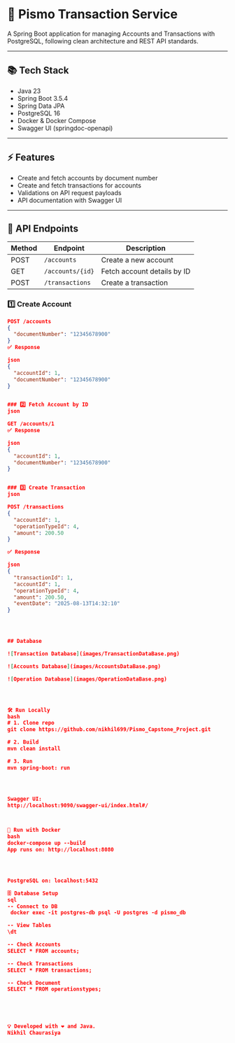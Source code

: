 # 🚀 Pismo Transaction Service

A Spring Boot application for managing Accounts and Transactions with PostgreSQL, following clean architecture and REST API standards.


---

## 📚 Tech Stack

- Java 23
- Spring Boot 3.5.4
- Spring Data JPA
- PostgreSQL 16
- Docker & Docker Compose
- Swagger UI (springdoc-openapi)

---

## ⚡ Features

- Create and fetch accounts by document number
- Create and fetch transactions for accounts
- Validations on API request payloads
- API documentation with Swagger UI

---

## 🔗 API Endpoints

| Method | Endpoint                     | Description                      |
|--------|------------------------------|----------------------------------|
| POST   | `/accounts`                   | Create a new account            |
| GET    | `/accounts/{id}`              | Fetch account details by ID     |
| POST   | `/transactions`               | Create a transaction            |





### 1️⃣ Create Account
```json
POST /accounts
{
  "documentNumber": "12345678900"
}
✅ Response

json
{
  "accountId": 1,
  "documentNumber": "12345678900"
}


### 2️⃣ Fetch Account by ID
json

GET /accounts/1
✅ Response

json
{
  "accountId": 1,
  "documentNumber": "12345678900"
}


### 3️⃣ Create Transaction
json

POST /transactions
{
  "accountId": 1,
  "operationTypeId": 4,
  "amount": 200.50
}

✅ Response

json
{
  "transactionId": 1,
  "accountId": 1,
  "operationTypeId": 4,
  "amount": 200.50,
  "eventDate": "2025-08-13T14:32:10"
}




## Database

![Transaction Database](images/TransactionDataBase.png)

![Accounts Database](images/AccountsDataBase.png)

![Operation Database](images/OperationDataBase.png)




🛠 Run Locally
bash
# 1. Clone repo
git clone https://github.com/nikhil699/Pismo_Capstone_Project.git

# 2. Build
mvn clean install

# 3. Run
mvn spring-boot: run




Swagger UI:
http://localhost:9090/swagger-ui/index.html#/



🐳 Run with Docker
bash
docker-compose up --build
App runs on: http://localhost:8080




PostgreSQL on: localhost:5432

🗄 Database Setup
sql
-- Connect to DB
 docker exec -it postgres-db psql -U postgres -d pismo_db

-- View Tables
\dt

-- Check Accounts
SELECT * FROM accounts;

-- Check Transactions
SELECT * FROM transactions;

-- Check Document
SELECT * FROM operationstypes;





💡 Developed with ❤️ and Java.
Nikhil Chaurasiya